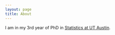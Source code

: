 ```yaml
---
layout: page
title: About
---
```



I am in my 3rd year of PhD in <a target="_blank" href="https://stat.utexas.edu"> Statistics at UT Austin</a>.

